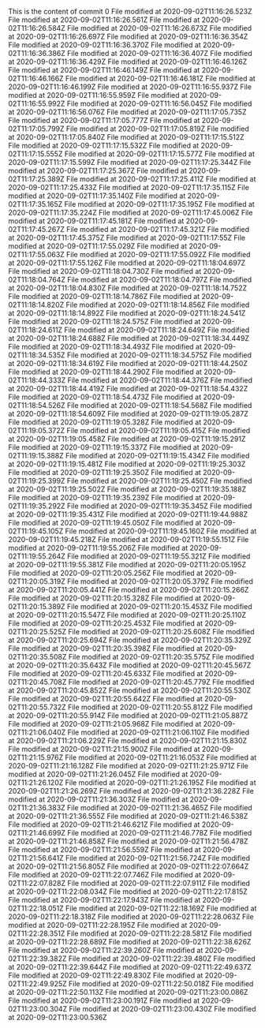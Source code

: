 This is the content of commit 0
File modified at 2020-09-02T11:16:26.523Z
File modified at 2020-09-02T11:16:26.561Z
File modified at 2020-09-02T11:16:26.584Z
File modified at 2020-09-02T11:16:26.673Z
File modified at 2020-09-02T11:16:26.697Z
File modified at 2020-09-02T11:16:36.354Z
File modified at 2020-09-02T11:16:36.370Z
File modified at 2020-09-02T11:16:36.386Z
File modified at 2020-09-02T11:16:36.407Z
File modified at 2020-09-02T11:16:36.429Z
File modified at 2020-09-02T11:16:46.126Z
File modified at 2020-09-02T11:16:46.149Z
File modified at 2020-09-02T11:16:46.166Z
File modified at 2020-09-02T11:16:46.181Z
File modified at 2020-09-02T11:16:46.199Z
File modified at 2020-09-02T11:16:55.937Z
File modified at 2020-09-02T11:16:55.959Z
File modified at 2020-09-02T11:16:55.992Z
File modified at 2020-09-02T11:16:56.045Z
File modified at 2020-09-02T11:16:56.076Z
File modified at 2020-09-02T11:17:05.735Z
File modified at 2020-09-02T11:17:05.777Z
File modified at 2020-09-02T11:17:05.799Z
File modified at 2020-09-02T11:17:05.819Z
File modified at 2020-09-02T11:17:05.840Z
File modified at 2020-09-02T11:17:15.512Z
File modified at 2020-09-02T11:17:15.532Z
File modified at 2020-09-02T11:17:15.555Z
File modified at 2020-09-02T11:17:15.577Z
File modified at 2020-09-02T11:17:15.599Z
File modified at 2020-09-02T11:17:25.344Z
File modified at 2020-09-02T11:17:25.367Z
File modified at 2020-09-02T11:17:25.389Z
File modified at 2020-09-02T11:17:25.411Z
File modified at 2020-09-02T11:17:25.433Z
File modified at 2020-09-02T11:17:35.115Z
File modified at 2020-09-02T11:17:35.140Z
File modified at 2020-09-02T11:17:35.165Z
File modified at 2020-09-02T11:17:35.195Z
File modified at 2020-09-02T11:17:35.224Z
File modified at 2020-09-02T11:17:45.006Z
File modified at 2020-09-02T11:17:45.181Z
File modified at 2020-09-02T11:17:45.267Z
File modified at 2020-09-02T11:17:45.321Z
File modified at 2020-09-02T11:17:45.375Z
File modified at 2020-09-02T11:17:55Z
File modified at 2020-09-02T11:17:55.029Z
File modified at 2020-09-02T11:17:55.063Z
File modified at 2020-09-02T11:17:55.092Z
File modified at 2020-09-02T11:17:55.126Z
File modified at 2020-09-02T11:18:04.697Z
File modified at 2020-09-02T11:18:04.730Z
File modified at 2020-09-02T11:18:04.764Z
File modified at 2020-09-02T11:18:04.797Z
File modified at 2020-09-02T11:18:04.830Z
File modified at 2020-09-02T11:18:14.752Z
File modified at 2020-09-02T11:18:14.786Z
File modified at 2020-09-02T11:18:14.820Z
File modified at 2020-09-02T11:18:14.856Z
File modified at 2020-09-02T11:18:14.892Z
File modified at 2020-09-02T11:18:24.541Z
File modified at 2020-09-02T11:18:24.575Z
File modified at 2020-09-02T11:18:24.611Z
File modified at 2020-09-02T11:18:24.649Z
File modified at 2020-09-02T11:18:24.688Z
File modified at 2020-09-02T11:18:34.449Z
File modified at 2020-09-02T11:18:34.493Z
File modified at 2020-09-02T11:18:34.535Z
File modified at 2020-09-02T11:18:34.575Z
File modified at 2020-09-02T11:18:34.619Z
File modified at 2020-09-02T11:18:44.250Z
File modified at 2020-09-02T11:18:44.290Z
File modified at 2020-09-02T11:18:44.333Z
File modified at 2020-09-02T11:18:44.376Z
File modified at 2020-09-02T11:18:44.419Z
File modified at 2020-09-02T11:18:54.432Z
File modified at 2020-09-02T11:18:54.473Z
File modified at 2020-09-02T11:18:54.526Z
File modified at 2020-09-02T11:18:54.568Z
File modified at 2020-09-02T11:18:54.609Z
File modified at 2020-09-02T11:19:05.287Z
File modified at 2020-09-02T11:19:05.328Z
File modified at 2020-09-02T11:19:05.372Z
File modified at 2020-09-02T11:19:05.415Z
File modified at 2020-09-02T11:19:05.458Z
File modified at 2020-09-02T11:19:15.291Z
File modified at 2020-09-02T11:19:15.337Z
File modified at 2020-09-02T11:19:15.388Z
File modified at 2020-09-02T11:19:15.434Z
File modified at 2020-09-02T11:19:15.481Z
File modified at 2020-09-02T11:19:25.303Z
File modified at 2020-09-02T11:19:25.350Z
File modified at 2020-09-02T11:19:25.399Z
File modified at 2020-09-02T11:19:25.450Z
File modified at 2020-09-02T11:19:25.502Z
File modified at 2020-09-02T11:19:35.188Z
File modified at 2020-09-02T11:19:35.239Z
File modified at 2020-09-02T11:19:35.292Z
File modified at 2020-09-02T11:19:35.345Z
File modified at 2020-09-02T11:19:35.431Z
File modified at 2020-09-02T11:19:44.988Z
File modified at 2020-09-02T11:19:45.050Z
File modified at 2020-09-02T11:19:45.105Z
File modified at 2020-09-02T11:19:45.160Z
File modified at 2020-09-02T11:19:45.218Z
File modified at 2020-09-02T11:19:55.151Z
File modified at 2020-09-02T11:19:55.206Z
File modified at 2020-09-02T11:19:55.264Z
File modified at 2020-09-02T11:19:55.321Z
File modified at 2020-09-02T11:19:55.381Z
File modified at 2020-09-02T11:20:05.195Z
File modified at 2020-09-02T11:20:05.256Z
File modified at 2020-09-02T11:20:05.319Z
File modified at 2020-09-02T11:20:05.379Z
File modified at 2020-09-02T11:20:05.441Z
File modified at 2020-09-02T11:20:15.266Z
File modified at 2020-09-02T11:20:15.328Z
File modified at 2020-09-02T11:20:15.389Z
File modified at 2020-09-02T11:20:15.453Z
File modified at 2020-09-02T11:20:15.547Z
File modified at 2020-09-02T11:20:25.110Z
File modified at 2020-09-02T11:20:25.453Z
File modified at 2020-09-02T11:20:25.525Z
File modified at 2020-09-02T11:20:25.608Z
File modified at 2020-09-02T11:20:25.694Z
File modified at 2020-09-02T11:20:35.329Z
File modified at 2020-09-02T11:20:35.398Z
File modified at 2020-09-02T11:20:35.508Z
File modified at 2020-09-02T11:20:35.575Z
File modified at 2020-09-02T11:20:35.643Z
File modified at 2020-09-02T11:20:45.567Z
File modified at 2020-09-02T11:20:45.633Z
File modified at 2020-09-02T11:20:45.708Z
File modified at 2020-09-02T11:20:45.779Z
File modified at 2020-09-02T11:20:45.852Z
File modified at 2020-09-02T11:20:55.530Z
File modified at 2020-09-02T11:20:55.642Z
File modified at 2020-09-02T11:20:55.732Z
File modified at 2020-09-02T11:20:55.812Z
File modified at 2020-09-02T11:20:55.914Z
File modified at 2020-09-02T11:21:05.887Z
File modified at 2020-09-02T11:21:05.968Z
File modified at 2020-09-02T11:21:06.040Z
File modified at 2020-09-02T11:21:06.110Z
File modified at 2020-09-02T11:21:06.229Z
File modified at 2020-09-02T11:21:15.830Z
File modified at 2020-09-02T11:21:15.900Z
File modified at 2020-09-02T11:21:15.976Z
File modified at 2020-09-02T11:21:16.053Z
File modified at 2020-09-02T11:21:16.128Z
File modified at 2020-09-02T11:21:25.971Z
File modified at 2020-09-02T11:21:26.045Z
File modified at 2020-09-02T11:21:26.120Z
File modified at 2020-09-02T11:21:26.195Z
File modified at 2020-09-02T11:21:26.269Z
File modified at 2020-09-02T11:21:36.228Z
File modified at 2020-09-02T11:21:36.303Z
File modified at 2020-09-02T11:21:36.383Z
File modified at 2020-09-02T11:21:36.465Z
File modified at 2020-09-02T11:21:36.555Z
File modified at 2020-09-02T11:21:46.538Z
File modified at 2020-09-02T11:21:46.621Z
File modified at 2020-09-02T11:21:46.699Z
File modified at 2020-09-02T11:21:46.778Z
File modified at 2020-09-02T11:21:46.858Z
File modified at 2020-09-02T11:21:56.478Z
File modified at 2020-09-02T11:21:56.559Z
File modified at 2020-09-02T11:21:56.641Z
File modified at 2020-09-02T11:21:56.724Z
File modified at 2020-09-02T11:21:56.805Z
File modified at 2020-09-02T11:22:07.664Z
File modified at 2020-09-02T11:22:07.746Z
File modified at 2020-09-02T11:22:07.828Z
File modified at 2020-09-02T11:22:07.911Z
File modified at 2020-09-02T11:22:08.034Z
File modified at 2020-09-02T11:22:17.815Z
File modified at 2020-09-02T11:22:17.943Z
File modified at 2020-09-02T11:22:18.051Z
File modified at 2020-09-02T11:22:18.169Z
File modified at 2020-09-02T11:22:18.318Z
File modified at 2020-09-02T11:22:28.063Z
File modified at 2020-09-02T11:22:28.195Z
File modified at 2020-09-02T11:22:28.351Z
File modified at 2020-09-02T11:22:28.581Z
File modified at 2020-09-02T11:22:28.689Z
File modified at 2020-09-02T11:22:38.626Z
File modified at 2020-09-02T11:22:39.260Z
File modified at 2020-09-02T11:22:39.382Z
File modified at 2020-09-02T11:22:39.480Z
File modified at 2020-09-02T11:22:39.644Z
File modified at 2020-09-02T11:22:49.637Z
File modified at 2020-09-02T11:22:49.830Z
File modified at 2020-09-02T11:22:49.925Z
File modified at 2020-09-02T11:22:50.018Z
File modified at 2020-09-02T11:22:50.113Z
File modified at 2020-09-02T11:23:00.086Z
File modified at 2020-09-02T11:23:00.191Z
File modified at 2020-09-02T11:23:00.304Z
File modified at 2020-09-02T11:23:00.430Z
File modified at 2020-09-02T11:23:00.536Z